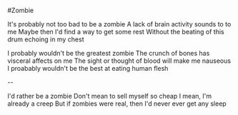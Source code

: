#Zombie

It's probably not too bad to be a zombie
A lack of brain activity sounds to to me
Maybe then I'd find a way to get some rest
Without the beating of this drum echoing in my chest

I probably wouldn't be the greatest zombie
The crunch of bones has visceral affects on me
The sight or thought of blood will make me nauseous
I proabably wouldn't be the best at eating human flesh

--

I'd rather be a zombie
Don't mean to sell myself so cheap
I mean, I'm already a creep
But if zombies were real, then I'd never ever get any sleep
